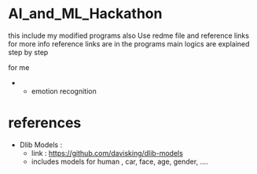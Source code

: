 # AI_and_ML_Hackathon
this include my modified programs also
Use redme file and reference links for more info
  reference links are in the programs
  main logics are explained step by step 

for me 
  - + emotion recognition
  

# references
* Dlib Models :
  * link : https://github.com/davisking/dlib-models
  * includes models for human , car, face, age, gender, .... 